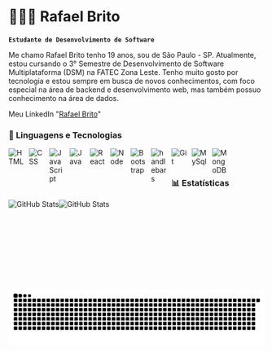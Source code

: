 # 👩🏻‍💻 Rafael Brito

**`Estudante de Desenvolvimento de Software`**

Me chamo Rafael Brito tenho 19 anos, sou de São Paulo - SP. Atualmente, estou cursando o 3° Semestre de Desenvolvimento de Software Multiplataforma (DSM) na FATEC Zona Leste.
Tenho muito gosto por tecnologia e estou sempre em busca de novos conhecimentos, com foco especial na área de backend e desenvolvimento web, mas também possuo conhecimento na área de dados.


Meu LinkedIn "[Rafael Brito](https://www.linkedin.com/in/rafael-brito-2336222b5)"

### 🤖 Linguagens e Tecnologias
<img 
    align="left" 
    alt="HTML"
    title="HTML" 
    width="30px" 
    style="padding-right: 10px;" 
    src="https://cdn.jsdelivr.net/gh/devicons/devicon@latest/icons/html5/html5-original.svg" 
/>
<img 
    align="left" 
    alt="CSS" 
    title="CSS"
    width="30px" 
    style="padding-right: 10px;" 
    src="https://cdn.jsdelivr.net/gh/devicons/devicon@latest/icons/css3/css3-original.svg" 
/>
<img 
    align="left" 
    alt="JavaScript" 
    title="JavaScript"
    width="30px" 
    style="padding-right: 10px;" 
    src="https://cdn.jsdelivr.net/gh/devicons/devicon@latest/icons/javascript/javascript-original.svg" 
/>
<img 
    align="left" 
    alt="Java" 
    title="Java"
    width="30px" 
    style="padding-right: 10px;" 
    src="https://cdn.jsdelivr.net/gh/devicons/devicon@latest/icons/java/java-original.svg" 
/>
<img 
    align="left" 
    alt="React"
    title="React" 
    width="30px" 
    style="padding-right: 10px;" 
    src="https://cdn.jsdelivr.net/gh/devicons/devicon@latest/icons/react/react-original.svg" 
/>
<img 
    align="left" 
    alt="Node" 
    title="Node"
    width="30px" 
    style="padding-right: 10px;" 
    src="https://cdn.jsdelivr.net/gh/devicons/devicon@latest/icons/nodejs/nodejs-plain-wordmark.svg"
/>
<img 
    align="left" 
    alt="Bootstrap"
    title="Bootstrap" 
    width="30px" 
    style="padding-right: 10px;" 
    src="https://cdn.jsdelivr.net/gh/devicons/devicon@latest/icons/bootstrap/bootstrap-original.svg" 
/>
<img 
    align="left" 
    alt="handlebars" 
    title="handlebars"
    width="30px" 
    style="padding-right: 10px;" 
    src="https://cdn.jsdelivr.net/gh/devicons/devicon@latest/icons/handlebars/handlebars-original.svg" 
/>
<img 
    align="left" 
    alt="Git" 
    title="Git"
    width="30px" 
    style="padding-right: 10px;" 
    src="https://cdn.jsdelivr.net/gh/devicons/devicon@latest/icons/git/git-original.svg" 
/>
<img 
    align="left" 
    alt="MySql" 
    title="MySql"
    width="30px" 
    style="padding-right: 10px;" 
    src="https://cdn.jsdelivr.net/gh/devicons/devicon@latest/icons/mysql/mysql-original-wordmark.svg"        
/>
<img 
    align="left" 
    alt="MongoDB" 
    title="MongoDB"
    width="30px" 
    style="padding-right: 10px;" 
    src="https://cdn.jsdelivr.net/gh/devicons/devicon@latest/icons/mongodb/mongodb-plain-wordmark.svg"      
/>

<br/>
<br/>

### 📊 Estatísticas

<p>
  <img 
    align="left" 
    alt="GitHub Stats" 
    height="175"
    src="https://github-readme-stats.vercel.app/api?username=Rafaelnascimento64&show_icons=true&theme=cobalt&include_all_commits=true&locale=pt-br" 
  />
<img 
      align="left" 
      alt="GitHub Stats" 
      height="175"
      src="https://github-readme-stats.vercel.app/api/top-langs/?username=Rafaelnascimento64&theme=cobalt&layout=compact&custom_title=Tecnologias&langs_count=6" 
  />

</p>

#

<picture align="center">
  <source media="(prefers-color-scheme: dark)" srcset="https://raw.githubusercontent.com/Rafaelnascimento64/Rafaelnascimento64/output/github-contribution-grid-snake-dark.svg">
  <source media="(prefers-color-scheme: light)" srcset="https://raw.githubusercontent.com/Rafaelnascimento64/Rafaelnascimento64/output/github-contribution-grid-snake-dark.svg">
  <img align="center" alt="github contribution grid snake animation" src="https://raw.githubusercontent.com/Rafaelnascimento64/Rafaelnascimento64/output/github-contribution-grid-snake.svg">
</picture>
